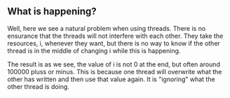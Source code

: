 ## What is happening?
Well, here we see a natural problem when using threads.
There is no ensurance  that the threads will not interfere
with each other. They take the resources, i, whenever they
want, but there is no way to know if the other thread is in
the middle of changing i while this is happening.

The result is as we see, the value of i is not 0 at the end,
but often around 100000 pluss or minus. This is because one
thread will overwrite what the other has written and then use
that value again. It is "ignoring" what the other thread is
doing.
